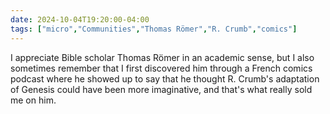 ```yaml
---
date: 2024-10-04T19:20:00-04:00
tags: ["micro","Communities","Thomas Römer","R. Crumb","comics"]
---
```

I appreciate Bible scholar Thomas Römer in an academic sense, but I also sometimes remember that I first discovered him through a French comics podcast where he showed up to say that he thought R. Crumb's adaptation of Genesis could have been more imaginative, and that's what really sold me on him.